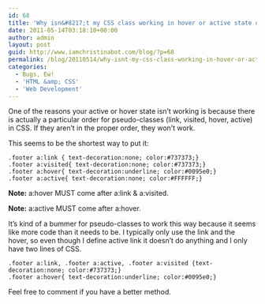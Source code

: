 ```yaml
---
id: 68
title: 'Why isn&#8217;t my CSS class working in hover or active state of a link?'
date: 2011-05-14T03:18:10+00:00
author: admin
layout: post
guid: http://www.iamchristinabot.com/blog/?p=68
permalink: /blog/20110514/why-isnt-my-css-class-working-in-hover-or-active-state-of-a-link/
categories:
  - Bugs, Ew!
  - 'HTML &amp; CSS'
  - 'Web Development'
---
```

One of the reasons your active or hover state isn&#8217;t working is because there is actually a particular order for pseudo-classes (link, visited, hover, active) in CSS. If they aren&#8217;t in the proper order, they won&#8217;t work.

This seems to be the shortest way to put it:


    .footer a:link { text-decoration:none; color:#737373;}
    .footer a:visited{ text-decoration:none; color:#737373;}
    .footer a:hover{ text-decoration:underline; color:#0095e0;}
    .footer a:active{ text-decoration:none; color:#FFFFFF;}



**Note:** a:hover MUST come after a:link & a:visited.

**Note:** a:active MUST come after a:hover.

It&#8217;s kind of a bummer for pseudo-classes to work this way because it seems like more code than it needs to be. I typically only use the link and the hover, so even though I define active link it doesn&#8217;t do anything and I only have two lines of CSS.


    .footer a:link, .footer a:active, .footer a:visited {text-decoration:none; color:#737373;}
    .footer a:hover{ text-decoration:underline; color:#0095e0;}



Feel free to comment if you have a better method.
